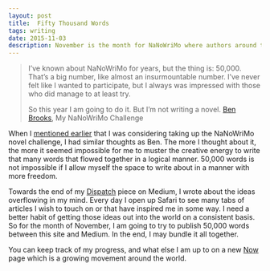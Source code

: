 ```yaml
---
layout: post
title:  Fifty Thousand Words
tags: writing
date: 2015-11-03
description: November is the month for NaNoWriMo where authors around the world publish a novel of 50,000 words. With no ideas for a novel, a different challenge has been accepted.
---
```


> I’ve known about NaNoWriMo for years, but the thing is: 50,000. That’s a big number, like almost an insurmountable number. I’ve never felt like I wanted to participate, but I always was impressed with those who did manage to at least try.
> 
> So this year I am going to do it.
> But I’m not writing a novel.
> [Ben Brooks](https://brooksreview.net/2015/11/fifty-thousand/ "My NaNoWriMo Challenge"), My NaNoWriMo Challenge

When I [mentioned earlier](http://www.foursides.ca/i-made-a-thing "I Made a Thing | Four Sides") that I was considering taking up the NaNoWriMo novel challenge, I had similar thoughts as Ben. The more I thought about it, the more it seemed impossible for me to muster the creative energy to write that many words that flowed together in a logical manner. 50,000 words is not impossible if I allow myself the space to write about in a manner with more freedom. 

Towards the end of my [Dispatch](https://medium.com/@four_sides/dispatch-fc586deb2b62 "Dispatch") piece on Medium, I wrote about the ideas overflowing in my mind. Every day I open up Safari to see many tabs of articles I wish to touch on or that have inspired me in some way. I need a better habit of getting those ideas out into the world on a consistent basis. So for the month of November, I am going to try to publish 50,000 words between this site and Medium. In the end, I may bundle it all together. 

You can keep track of my progress, and what else I am up to on a new [Now](http://www.foursides.ca/now "Now | Four Sides") page which is a growing movement around the world. 